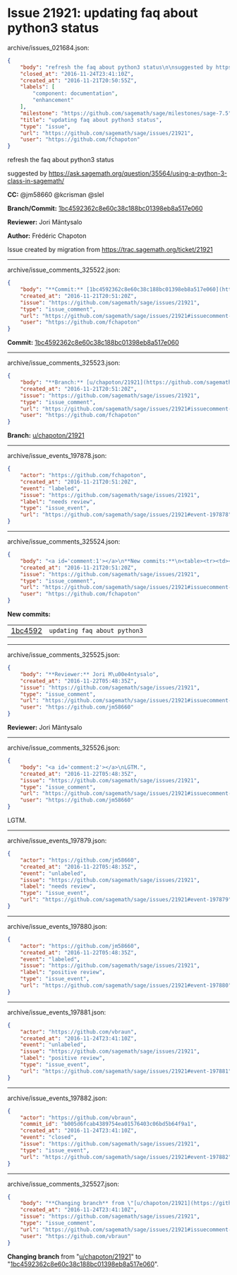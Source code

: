 # Issue 21921: updating faq about python3 status

archive/issues_021684.json:
```json
{
    "body": "refresh the faq about python3 status\n\nsuggested by https://ask.sagemath.org/question/35564/using-a-python-3-class-in-sagemath/\n\n**CC:**  @jm58660 @kcrisman @slel\n\n**Branch/Commit:** [1bc4592362c8e60c38c188bc01398eb8a517e060](https://github.com/sagemath/sagetrac-mirror/commit/1bc4592362c8e60c38c188bc01398eb8a517e060)\n\n**Reviewer:** Jori M\u00e4ntysalo\n\n**Author:** Fr\u00e9d\u00e9ric Chapoton\n\nIssue created by migration from https://trac.sagemath.org/ticket/21921\n\n",
    "closed_at": "2016-11-24T23:41:10Z",
    "created_at": "2016-11-21T20:50:55Z",
    "labels": [
        "component: documentation",
        "enhancement"
    ],
    "milestone": "https://github.com/sagemath/sage/milestones/sage-7.5",
    "title": "updating faq about python3 status",
    "type": "issue",
    "url": "https://github.com/sagemath/sage/issues/21921",
    "user": "https://github.com/fchapoton"
}
```
refresh the faq about python3 status

suggested by https://ask.sagemath.org/question/35564/using-a-python-3-class-in-sagemath/

**CC:**  @jm58660 @kcrisman @slel

**Branch/Commit:** [1bc4592362c8e60c38c188bc01398eb8a517e060](https://github.com/sagemath/sagetrac-mirror/commit/1bc4592362c8e60c38c188bc01398eb8a517e060)

**Reviewer:** Jori Mäntysalo

**Author:** Frédéric Chapoton

Issue created by migration from https://trac.sagemath.org/ticket/21921





---

archive/issue_comments_325522.json:
```json
{
    "body": "**Commit:** [1bc4592362c8e60c38c188bc01398eb8a517e060](https://github.com/sagemath/sagetrac-mirror/commit/1bc4592362c8e60c38c188bc01398eb8a517e060)",
    "created_at": "2016-11-21T20:51:20Z",
    "issue": "https://github.com/sagemath/sage/issues/21921",
    "type": "issue_comment",
    "url": "https://github.com/sagemath/sage/issues/21921#issuecomment-325522",
    "user": "https://github.com/fchapoton"
}
```

**Commit:** [1bc4592362c8e60c38c188bc01398eb8a517e060](https://github.com/sagemath/sagetrac-mirror/commit/1bc4592362c8e60c38c188bc01398eb8a517e060)



---

archive/issue_comments_325523.json:
```json
{
    "body": "**Branch:** [u/chapoton/21921](https://github.com/sagemath/sagetrac-mirror/tree/u/chapoton/21921)",
    "created_at": "2016-11-21T20:51:20Z",
    "issue": "https://github.com/sagemath/sage/issues/21921",
    "type": "issue_comment",
    "url": "https://github.com/sagemath/sage/issues/21921#issuecomment-325523",
    "user": "https://github.com/fchapoton"
}
```

**Branch:** [u/chapoton/21921](https://github.com/sagemath/sagetrac-mirror/tree/u/chapoton/21921)



---

archive/issue_events_197878.json:
```json
{
    "actor": "https://github.com/fchapoton",
    "created_at": "2016-11-21T20:51:20Z",
    "event": "labeled",
    "issue": "https://github.com/sagemath/sage/issues/21921",
    "label": "needs review",
    "type": "issue_event",
    "url": "https://github.com/sagemath/sage/issues/21921#event-197878"
}
```



---

archive/issue_comments_325524.json:
```json
{
    "body": "<a id='comment:1'></a>\n**New commits:**\n<table><tr><td><a href=\"https://github.com/sagemath/sagetrac-mirror/commit/1bc4592362c8e60c38c188bc01398eb8a517e060\">1bc4592</a></td><td><code>updating faq about python3</code></td></tr></table>\n",
    "created_at": "2016-11-21T20:51:20Z",
    "issue": "https://github.com/sagemath/sage/issues/21921",
    "type": "issue_comment",
    "url": "https://github.com/sagemath/sage/issues/21921#issuecomment-325524",
    "user": "https://github.com/fchapoton"
}
```

<a id='comment:1'></a>
**New commits:**
<table><tr><td><a href="https://github.com/sagemath/sagetrac-mirror/commit/1bc4592362c8e60c38c188bc01398eb8a517e060">1bc4592</a></td><td><code>updating faq about python3</code></td></tr></table>




---

archive/issue_comments_325525.json:
```json
{
    "body": "**Reviewer:** Jori M\u00e4ntysalo",
    "created_at": "2016-11-22T05:48:35Z",
    "issue": "https://github.com/sagemath/sage/issues/21921",
    "type": "issue_comment",
    "url": "https://github.com/sagemath/sage/issues/21921#issuecomment-325525",
    "user": "https://github.com/jm58660"
}
```

**Reviewer:** Jori Mäntysalo



---

archive/issue_comments_325526.json:
```json
{
    "body": "<a id='comment:2'></a>\nLGTM.",
    "created_at": "2016-11-22T05:48:35Z",
    "issue": "https://github.com/sagemath/sage/issues/21921",
    "type": "issue_comment",
    "url": "https://github.com/sagemath/sage/issues/21921#issuecomment-325526",
    "user": "https://github.com/jm58660"
}
```

<a id='comment:2'></a>
LGTM.



---

archive/issue_events_197879.json:
```json
{
    "actor": "https://github.com/jm58660",
    "created_at": "2016-11-22T05:48:35Z",
    "event": "unlabeled",
    "issue": "https://github.com/sagemath/sage/issues/21921",
    "label": "needs review",
    "type": "issue_event",
    "url": "https://github.com/sagemath/sage/issues/21921#event-197879"
}
```



---

archive/issue_events_197880.json:
```json
{
    "actor": "https://github.com/jm58660",
    "created_at": "2016-11-22T05:48:35Z",
    "event": "labeled",
    "issue": "https://github.com/sagemath/sage/issues/21921",
    "label": "positive review",
    "type": "issue_event",
    "url": "https://github.com/sagemath/sage/issues/21921#event-197880"
}
```



---

archive/issue_events_197881.json:
```json
{
    "actor": "https://github.com/vbraun",
    "created_at": "2016-11-24T23:41:10Z",
    "event": "unlabeled",
    "issue": "https://github.com/sagemath/sage/issues/21921",
    "label": "positive review",
    "type": "issue_event",
    "url": "https://github.com/sagemath/sage/issues/21921#event-197881"
}
```



---

archive/issue_events_197882.json:
```json
{
    "actor": "https://github.com/vbraun",
    "commit_id": "b005d6fcab4389754ea01576403c06bd5b64f9a1",
    "created_at": "2016-11-24T23:41:10Z",
    "event": "closed",
    "issue": "https://github.com/sagemath/sage/issues/21921",
    "type": "issue_event",
    "url": "https://github.com/sagemath/sage/issues/21921#event-197882"
}
```



---

archive/issue_comments_325527.json:
```json
{
    "body": "**Changing branch** from \"[u/chapoton/21921](https://github.com/sagemath/sagetrac-mirror/tree/u/chapoton/21921)\" to \"[1bc4592362c8e60c38c188bc01398eb8a517e060](https://github.com/sagemath/sagetrac-mirror/commit/1bc4592362c8e60c38c188bc01398eb8a517e060)\".",
    "created_at": "2016-11-24T23:41:10Z",
    "issue": "https://github.com/sagemath/sage/issues/21921",
    "type": "issue_comment",
    "url": "https://github.com/sagemath/sage/issues/21921#issuecomment-325527",
    "user": "https://github.com/vbraun"
}
```

**Changing branch** from "[u/chapoton/21921](https://github.com/sagemath/sagetrac-mirror/tree/u/chapoton/21921)" to "[1bc4592362c8e60c38c188bc01398eb8a517e060](https://github.com/sagemath/sagetrac-mirror/commit/1bc4592362c8e60c38c188bc01398eb8a517e060)".
